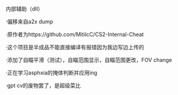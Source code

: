 内部辅助（dll）

·偏移来自a2x dump

·原作者为https://github.com/MitilcC/CS2-Internal-Cheat

·这个项目是半成品不能直接编译有报错因为我边写边上传的

·添加了自瞄平滑（测试），自瞄范围显示，自瞄范围更改，FOV change

·正在学习asphxia的掩体判断并应用ing

·gpt cv的废物罢了，是超级菜比

